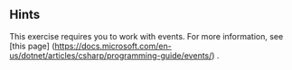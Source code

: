 ## Hints
This exercise requires you to work with events. For more information, see [this page]
(https://docs.microsoft.com/en-us/dotnet/articles/csharp/programming-guide/events/) .
